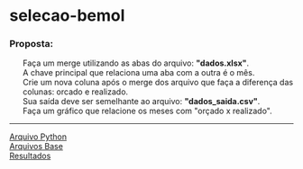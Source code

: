 # selecao-bemol
<h3>Proposta:</h3>
<ul>
Faça um merge utilizando as abas do arquivo: <b>"dados.xlsx"</b>.<br>
A chave principal que relaciona uma aba com a outra é o  mês.<br>
Crie um nova coluna após o merge dos arquivo que faça a diferença das colunas: orcado e realizado.<br>
Sua saída deve ser semelhante ao arquivo: <b>"dados_saida.csv"</b>.<br>
Faça um gráfico que relacione os meses com "orçado x realizado".<br>
</ul>
<hr>
<a href="https://github.com/Shadowlast14/selecao-bemol/edit/master/bemol.py">Arquivo Python</a><br>
<a href="#">Arquivos Base</a><br>
<a href="#">Resultados</a><br>
